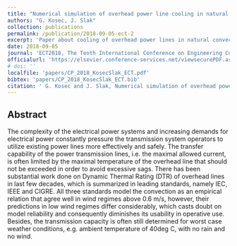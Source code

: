 ```yaml
---
title: "Numerical simulation of overhead power line cooling in natural convection regime"
authors: "G. Kosec, J. Slak"
collection: publications
permalink: /publication/2018-09-05-ect-2
excerpt: 'Paper about cooling of overhead power lines in natural convection regime, used in dynamic thermal rating.'
date: 2018-09-05
journal: 'ECT2018, The Tenth International Conference on Engineering Computational Technology 2018, September 4–8, 2018, Stiges, Barcelona, Spain'
officialurl: 'https://elsevier.conference-services.net/viewsecurePDF.asp?conferenceID=4228&abstractID=1035740'
# doi: ''
localfile: 'papers/CP_2018_KosecSlak_ECT.pdf'
bibtex: 'papers/CP_2018_KosecSlak_ECT.bib'
citation: ' G. Kosec and J. Slak, Numerical simulation of overhead power line cooling in natural convection regime, in: ECT2018, The Tenth International Conference on Engineering Computational Technology 2018, September 4–8, 2018, Stiges, Barcelona, Spain, Civil-comp proceedings, Elsevier, 2018.'
---
```


## Abstract

The  complexity  of  the  electrical  power  systems  and increasing  demands  for  electrical  power constantly  pressure  the  transmission  system  operators  to  utilize  existing  power  lines  more effectively and safely. The transfer capability of the power transmission lines, i.e. the maximal allowed current, is often limited by the maximal temperature of the overhead line that should not be  exceeded  in  order  to  avoid  excessive  sags.  There  has  been  substantial  work  done  on Dynamic  Thermal  Rating  (DTR)  of  overhead  lines  in  last  few  decades,  which  is summarized in leading standards, namely IEC, IEEE and CIGRE. All three standards model the convection as an empirical relation that 
agree well in wind regimes above 0.6 m/s, however, their predictions in low wind regimes differ considerably, which casts doubt on model reliability and consequently diminishes its usability in operative use. Besides, the transmission capacity is often still determined for worst case weather conditions, e.g. ambient temperature of 40deg C, with no rain and no wind. 
